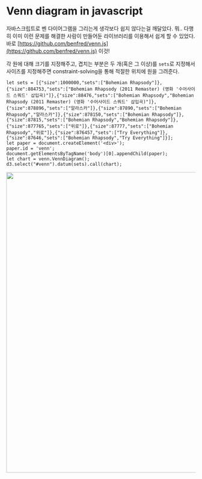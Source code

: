 # Venn diagram in javascript

자바스크립트로 벤 다이어그램을 그리는게 생각보다 쉽지 않다는걸 깨달았다.
뭐.. 다행히 이미 이런 문제를 해결한 사람이 만들어둔 라이브러리를 이용해서 쉽게 할 수 있었다.
바로 [https://github.com/benfred/venn.js](https://github.com/benfred/venn.js) 이것!

각 원에 대해 크기를 지정해주고, 겹치는 부분은 두 개(혹은 그 이상)를 `sets`로 지정해서 사이즈를 지정해주면 constraint-solving을 통해 적절한 위치에 원을 그려준다.

```javscript
let sets = [{"size":1000000,"sets":["Bohemian Rhapsody"]},{"size":884753,"sets":["Bohemian Rhapsody (2011 Remaster) (영화 '수어사이드 스쿼드' 삽입곡)"]},{"size":88476,"sets":["Bohemian Rhapsody","Bohemian Rhapsody (2011 Remaster) (영화 '수어사이드 스쿼드' 삽입곡)"]},{"size":878896,"sets":["알라스카"]},{"size":87890,"sets":["Bohemian Rhapsody","알라스카"]},{"size":878150,"sets":["Bohemian Rhapsody"]},{"size":87815,"sets":["Bohemian Rhapsody","Bohemian Rhapsody"]},{"size":877765,"sets":["위로"]},{"size":87777,"sets":["Bohemian Rhapsody","위로"]},{"size":876457,"sets":["Try Everything"]},{"size":87646,"sets":["Bohemian Rhapsody","Try Everything"]}];
let paper = document.createElement('<div>');
paper.id = 'venn';
document.getElementsByTagName('body')[0].appendChild(paper);
let chart = venn.VennDiagram();
d3.select("#venn").datum(sets).call(chart);
```

<img src="https://raw.githubusercontent.com/kcy1019/TIL/images/venn.png" width="800px">
